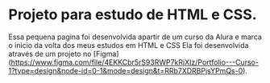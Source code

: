 # Projeto para estudo de HTML e CSS.
Essa pequena pagina foi desenvolvida apartir de um curso da Alura e marca o inicio da volta dos meus estudos em HTML e CSS
Ela foi desenvolvida através de um projeto no [Figma] (https://www.figma.com/file/4EKKCbr5rS93RWP7kRjXIz/Portfolio---Curso-1?type=design&node-id=0-1&mode=design&t=RRb7XDRBPjsYPmQs-0).
